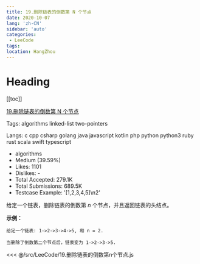 ```yaml
---
title: 19.删除链表的倒数第 N 个节点
date: 2020-10-07
lang: 'zh-CN'
sidebar: 'auto'
categories:
 - LeeCode
tags: 
location: HangZhou
---
```


# Heading
[[toc]]

[19.删除链表的倒数第 N 个节点](https://leetcode-cn.com/problems/remove-nth-node-from-end-of-list/description/)

Tags: algorithms linked-list two-pointers

Langs: c cpp csharp golang java javascript kotlin php python python3 ruby rust scala swift typescript

- algorithms
- Medium (39.59%)
- Likes: 1101
- Dislikes: -
- Total Accepted: 279.1K
- Total Submissions: 689.5K
- Testcase Example: '[1,2,3,4,5]\n2'

<p>给定一个链表，删除链表的倒数第&nbsp;<em>n&nbsp;</em>个节点，并且返回链表的头结点。</p>

<p><strong>示例：</strong></p>

```
给定一个链表: 1->2->3->4->5, 和 n = 2.

当删除了倒数第二个节点后，链表变为 1->2->3->5.
```

<<< @/src/LeeCode/19.删除链表的倒数第n个节点.js
